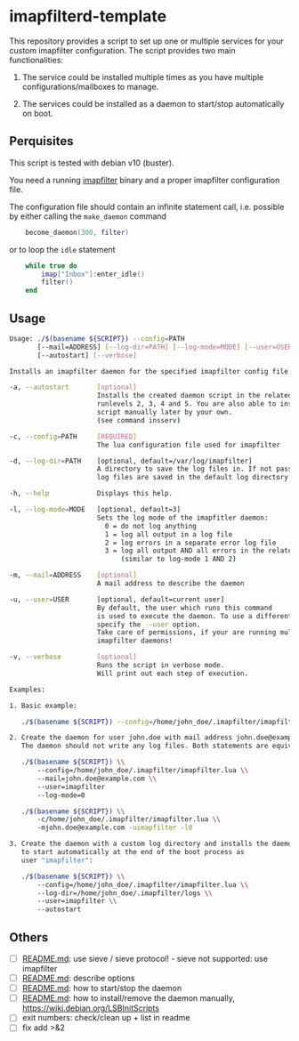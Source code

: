 # imapfilterd-template

This repository provides a script to set up one or multiple services for your custom
imapfilter configuration. The script provides two main functionalities:

1. The service could be installed multiple times as you have multiple configurations/mailboxes to manage.

1. The services could be installed as a daemon to start/stop automatically on boot.


## Perquisites

This script is tested with debian v10 (buster).

You need a running [imapfilter](https://github.com/lefcha/imapfilter) binary and a proper imapfilter configuration file.

The configuration file should contain an infinite statement call, i.e. possible by either
calling the `make_daemon` command

```lua
    become_daemon(300, filter)
```

or to loop the `idle` statement 

```lua
    while true do
        imap["Inbox"]:enter_idle()
        filter()
    end
```


## Usage

```bash
Usage: ./$(basename ${SCRIPT}) --config=PATH
       [--mail=ADDRESS] [--log-dir=PATH] [--log-mode=MODE] [--user=USER]
       [--autostart] [--verbose]

Installs an imapfilter daemon for the specified imapfilter config file.

-a, --autostart       [optional]
                      Installs the created daemon script in the related
                      runlevels 2, 3, 4 and 5. You are also able to install the
                      script manually later by your own.
                      (see command insserv)

-c, --config=PATH     [REQUIRED]
                      The lua configuration file used for imapfilter

-d, --log-dir=PATH    [optional, default=/var/log/imapfilter]
                      A directory to save the log files in. If not passed the
                      log files are saved in the default log directory.

-h, --help            Displays this help.

-l, --log-mode=MODE   [optional, default=3]
                      Sets the log mode of the imapfitler daemon:
                        0 = do not log anything
                        1 = log all output in a log file
                        2 = log errors in a separate error log file
                        3 = log all output AND all errors in the related files
                            (similar to log-mode 1 AND 2)

-m, --mail=ADDRESS    [optional]
                      A mail address to describe the daemon

-u, --user=USER       [optional, default=current user]
                      By default, the user which runs this command
                      is used to execute the daemon. To use a different user
                      specify the --user option.
                      Take care of permissions, if your are running multiple
                      imapfilter daemons!

-v, --verbose         [optional]
                      Runs the script in verbose mode.
                      Will print out each step of execution.

Examples:

1. Basic example:

   ./$(basename ${SCRIPT}) --config=/home/john_doe/.imapfilter/imapfilter.lua

2. Create the daemon for user john.doe with mail address john.doe@example.com.
   The daemon should not write any log files. Both statements are equivalent:

   ./$(basename ${SCRIPT}) \\
       --config=/home/john_doe/.imapfilter/imapfilter.lua \\
       --mail=john.doe@example.com \\
       --user=imapfilter
       --log-mode=0

   ./$(basename ${SCRIPT}) \\
       -c/home/john_doe/.imapfilter/imapfilter.lua \\
       -mjohn.doe@example.com -uimapfilter -l0

3. Create the daemon with a custom log directory and installs the daemon
   to start automatically at the end of the boot process as
   user "imapfilter":

   ./$(basename ${SCRIPT}) \\
       --config=/home/john_doe/.imapfilter/imapfilter.lua \\
       --log-dir=/home/john_doe/.imapfilter/logs \\
       --user=imapfilter \\
       --autostart

```

## Others

* [ ] [README.md](README.md): use sieve / sieve protocol! - sieve not supported: use imapfilter
* [ ] [README.md](README.md): describe options
* [ ] [README.md](README.md): how to start/stop the daemon
* [ ] [README.md](README.md): how to install/remove the daemon manually, https://wiki.debian.org/LSBInitScripts
* [ ] exit numbers: check/clean up + list in readme
* [ ] fix add >&2
